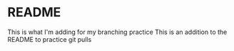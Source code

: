 # README #
This is what I'm adding for my branching practice
This is an addition to the README to practice git pulls
